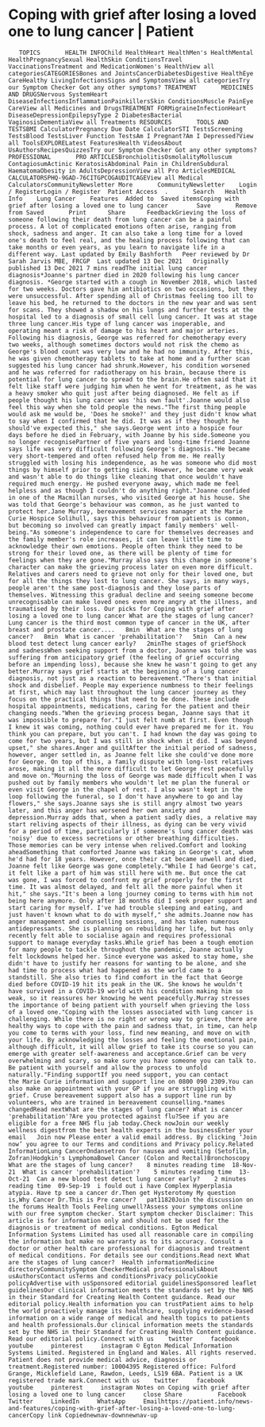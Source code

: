 # Coping with grief after losing a loved one to lung cancer | Patient

       TOPICS       HEALTH INFOChild HealthHeart HealthMen's HealthMental HealthPregnancySexual HealthSkin ConditionsTravel VaccinationsTreatment and MedicationWomen's HealthView all categoriesCATEGORIESBones and JointsCancerDiabetesDigestive HealthEye CareHealthy LivingInfectionsSigns and SymptomsView all categoriesTry our Symptom Checker Got any other symptoms? TREATMENT       MEDICINES AND DRUGSNervous SystemHeart DiseaseInfectionsInflammationPainkillersSkin ConditionsMuscle PainEye CareView all Medicines and DrugsTREATMENT FORMigraineInfectionHeart DiseaseDepressionEpilepsyType 2 DiabetesBacterial VaginosisDementiaView all Treatments RESOURCES       TOOLS AND TESTSBMI CalculatorPregnancy Due Date CalculatorSTI TestsScreening TestsBlood TestsLiver Function TestsAm I Pregnant?Am I Depressed?View all ToolsEXPLORELatest FeaturesHealth VideosAbout UsAuthorsRecipesQuizzesTry our Symptom Checker Got any other symptoms? PROFESSIONAL       PRO ARTICLESBronchiolitisOsmolalityMolluscum ContagiosumActinic KeratosisAbdominal Pain in ChildrenSubdural HaematomaObesity in AdultsDepressionView all Pro ArticlesMEDICAL CALCULATORSPHQ-9GAD-76CITGPCOGAUDITCAGEView all Medical CalculatorsCommunityNewsletter More       CommunityNewsletter    Login / RegisterLogin / Register  Patient Access  .       Search   Health Info    Lung Cancer    Features  Added to  Saved itemsCoping with grief after losing a loved one to lung cancer        Save       Remove from Saved       Print      Share      FeedbackGrieving the loss of someone following their death from lung cancer can be a painful process. A lot of complicated emotions often arise, ranging from shock, sadness and anger. It can also take a long time for a loved one's death to feel real, and the healing process following that can take months or even years, as you learn to navigate life in a different way. Last updated by Emily Bashforth   Peer reviewed by Dr Sarah Jarvis MBE, FRCGP  Last updated 13 Dec 2021   Originally published 13 Dec 2021 7 mins readThe initial lung cancer diagnosis*Joanne's partner died in 2020 following his lung cancer diagnosis. *George started with a cough in November 2018, which lasted for two weeks. Doctors gave him antibiotics on two occasions, but they were unsuccessful. After spending all of Christmas feeling too ill to leave his bed, he returned to the doctors in the new year and was sent for scans. They showed a shadow on his lungs and further tests at the hospital led to a diagnosis of small cell lung cancer. It was at stage three lung cancer.His type of lung cancer was inoperable, and operating meant a risk of damage to his heart and major arteries. Following his diagnosis, George was referred for chemotherapy every two weeks, although sometimes doctors would not risk the chemo as George's blood count was very low and he had no immunity. After this, he was given chemotherapy tablets to take at home and a further scan suggested his lung cancer had shrunk.However, his condition worsened and he was referred for radiotherapy on his brain, because there is potential for lung cancer to spread to the brain.He often said that it felt like staff were judging him when he went for treatment, as he was a heavy smoker who quit just after being diagnosed. He felt as if people thought his lung cancer was 'his own fault'.Joanne would also feel this way when she told people the news."The first thing people would ask me would be, 'Does he smoke?' and they just didn't know what to say when I confirmed that he did. It was as if they thought he should've expected this," she says.George went into a hospice four days before he died in February, with Joanne by his side.Someone you no longer recognisePartner of five years and long-time friend Joanne says life was very difficult following George's diagnosis."He became very short-tempered and often refused help from me. He really struggled with losing his independence, as he was someone who did most things by himself prior to getting sick. However, he became very weak and wasn't able to do things like cleaning that once wouldn't have required much energy. He pushed everyone away, which made me feel helpless and as though I couldn't do anything right."Joanne confided in one of the Macmillan nurses, who visited George at his house. She was told that George's behaviour was common, as he just wanted to protect her.Jane Murray, bereavement services manager at the Marie Curie Hospice Solihull, says this behaviour from patients is common, but becoming so involved can greatly impact family members' well-being."As someone's independence to care for themselves decreases and the family member's role increases, it can leave little time to acknowledge their own emotions. People often think they need to be strong for their loved one, as there will be plenty of time for feelings when they are gone."Murray also says this change in someone's character can make the grieving process later on even more difficult. Relatives and carers need to grieve not only for their loved one, but for all the things they lost to lung cancer. She says, in many ways, people aren't the same post-diagnosis and they lose parts of themselves. Witnessing this gradual decline and seeing someone become unrecognisable can make loved ones even more angry at the illness, and traumatised by their loss. Our picks for Coping with grief after losing a loved one to lung cancer What are the stages of lung cancer?Lung cancer is the third most common type of cancer in the UK, after breast and prostate cancer....   8min  What are the stages of lung cancer?   8min  What is cancer 'prehabilitation'?   5min  Can a new blood test detect lung cancer early?   2minThe stages of griefShock and sadnessWhen seeking support from a doctor, Joanne was told she was suffering from anticipatory grief (the feeling of grief occurring before an impending loss), because she knew he wasn't going to get any better.Murray says grief starts at the beginning of a lung cancer diagnosis, not just as a reaction to bereavement."There's that initial shock and disbelief. People may experience numbness to their feelings at first, which may last throughout the lung cancer journey as they focus on the practical things that need to be done. These include hospital appointments, medications, caring for the patient and their changing needs."When the grieving process began, Joanne says that it was impossible to prepare for."I just felt numb at first. Even though I knew it was coming, nothing could ever have prepared me for it. You think you can prepare, but you can't. I had known the day was going to come for two years, but I was still in shock when it did. I was beyond upset," she shares.Anger and guiltAfter the initial period of sadness, however, anger settled in, as Joanne felt like she could've done more for George. On top of this, a family dispute with long-lost relatives arose, making it all the more difficult to let George rest peacefully and move on."Mourning the loss of George was made difficult when I was pushed out by family members who wouldn't let me plan the funeral or even visit George in the chapel of rest. I also wasn't kept in the loop following the funeral, so I don't have anywhere to go and lay flowers," she says.Joanne says she is still angry almost two years later, and this anger has worsened her own anxiety and depression.Murray adds that, when a patient sadly dies, a relative may start reliving aspects of their illness, as dying can be very vivid for a period of time, particularly if someone's lung cancer death was 'noisy' due to excess secretions or other breathing difficulties. Those memories can be very intense when relived.Comfort and looking aheadSomething that comforted Joanne was taking in George's cat, whom he'd had for 18 years. However, once their cat became unwell and died, Joanne felt like George was gone completely."While I had George's cat, it felt like a part of him was still here with me. But once the cat was gone, I was forced to confront my grief properly for the first time. It was almost delayed, and felt all the more painful when it hit," she says."It's been a long journey coming to terms with him not being here anymore. Only after 18 months did I seek proper support and start caring for myself. I've had trouble sleeping and eating, and just haven't known what to do with myself," she admits.Joanne now has anger management and counselling sessions, and has taken numerous antidepressants. She is planning on rebuilding her life, but has only recently felt able to socialise again and requires professional support to manage everyday tasks.While grief has been a tough emotion for many people to tackle throughout the pandemic, Joanne actually felt lockdowns helped her. Since everyone was asked to stay home, she didn't have to justify her reasons for wanting to be alone, and she had time to process what had happened as the world came to a standstill. She also tries to find comfort in the fact that George died before COVID-19 hit its peak in the UK. She knows he wouldn't have survived in a COVID-19 world with his condition making him so weak, so it reassures her knowing he went peacefully.Murray stresses the importance of being patient with yourself when grieving the loss of a loved one."Coping with the losses associated with lung cancer is challenging. While there is no right or wrong way to grieve, there are healthy ways to cope with the pain and sadness that, in time, can help you come to terms with your loss, find new meaning, and move on with your life. By acknowledging the losses and feeling the emotional pain, although difficult, it will allow grief to take its course so you can emerge with greater self-awareness and acceptance.Grief can be very overwhelming and scary, so make sure you have someone you can talk to. Be patient with yourself and allow the process to unfold naturally."Finding supportIf you need support, you can contact the Marie Curie information and support line on 0800 090 2309.You can also make an appointment with your GP if you are struggling with grief. Cruse bereavement support also has a support line run by volunteers, who are trained in bereavement counselling.*names changedRead nextWhat are the stages of lung cancer? What is cancer 'prehabilitation'?Are you protected against flu?See if you are eligible for a free NHS flu jab today.Check nowJoin our weekly wellness digestfrom the best health experts in the businessEnter your email   Join now Please enter a valid email address. By clicking ‘Join now’ you agree to our Terms and conditions and Privacy policy.Related InformationLung CancerOndansetron for nausea and vomiting (Setofilm, Zofran)Hodgkin's LymphomaBowel Cancer (Colon and Rectal)Bronchoscopy  What are the stages of lung cancer?    8 minutes reading time  18-Nov-21  What is cancer 'prehabilitation'?    5 minutes reading time  13-Oct-21  Can a new blood test detect lung cancer early?    2 minutes reading time  09-Sep-19  i fould out i have Complex Hyperplasia atypia. Have tp see a cancer dr.Then get Hysterotomy My question is,Why Cancer Dr.This is Pre cancer?   pat11820Join the discussion on the forums Health Tools Feeling unwell?Assess your symptoms online with our free symptom checker. Start symptom checker Disclaimer: This article is for information only and should not be used for the diagnosis or treatment of medical conditions. Egton Medical Information Systems Limited has used all reasonable care in compiling the information but make no warranty as to its accuracy. Consult a doctor or other health care professional for diagnosis and treatment of medical conditions. For details see our conditions.Read next What are the stages of lung cancer?  Health informationMedicine directoryCommunitySymptom CheckerMedical professionalsAbout usAuthorsContact usTerms and conditionsPrivacy policyCookie policyAdvertise with usSponsored editorial guidelinesSponsored leaflet guidelinesOur clinical information meets the standards set by the NHS in their Standard for Creating Health Content guidance. Read our editorial policy.Health information you can trustPatient aims to help the world proactively manage its healthcare, supplying evidence-based information on a wide range of medical and health topics to patients and health professionals.Our clinical information meets the standards set by the NHS in their Standard for Creating Health Content guidance. Read our editorial policy.Connect with us    twitter     facebook     youtube     pinterest     instagram © Egton Medical Information Systems Limited. Registered in England and Wales. All rights reserved. Patient does not provide medical advice, diagnosis or treatment.Registered number: 10004395 Registered office: Fulford Grange, Micklefield Lane, Rawdon, Leeds, LS19 6BA. Patient is a UK registered trade mark.Connect with us    twitter     facebook     youtube     pinterest     instagram Notes on Coping with grief after losing a loved one to lung cancer     close Share          Facebook     Twitter     LinkedIn     WhatsApp     Emailhttps://patient.info/news-and-features/coping-with-grief-after-losing-a-loved-one-to-lung-cancerCopy link Copiednewnav-downnewnav-up


